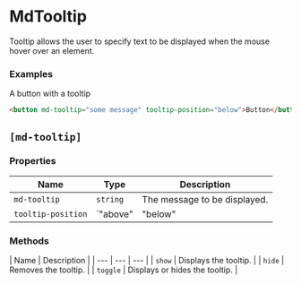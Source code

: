 # MdTooltip
Tooltip allows the user to specify text to be displayed when the mouse hover over an element.

### Examples
A button with a tooltip
```html
<button md-tooltip="some message" tooltip-position="below">Button</button>
```

## `[md-tooltip]`
### Properties

| Name | Type | Description |
| --- | --- | --- |
| `md-tooltip` | `string` | The message to be displayed. |
| `tooltip-position` | `"above"|"below"|"before"|"after"` | The position of the tooltip. |

### Methods

| Name | Description |
| --- | --- | --- |
| `show` | Displays the tooltip. |
| `hide` | Removes the tooltip. |
| `toggle` | Displays or hides the tooltip. |
